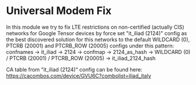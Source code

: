 # Universal Modem Fix
In this module we try to fix LTE restrictions on non-certified (actually CIS) networks for Google Tensor devices by force set "it_iliad (2124)" config as the best discovered solution for this networks to the default WILDCARD (0), PTCRB (20001) and  PTCRB_ROW (20005) configs under this pattern:  
confnames -> it_iliad -> 2124 -> confmap -> 2124_as_hash -> WILDCARD (0) / PTCRB (20001) / PTCRB_ROW (20005) -> it_iliad_2124_hash  

CA table from "it_iliad (2124)" config can be found here: https://cacombos.com/device/GVU6C?combolist=iliad_italy
